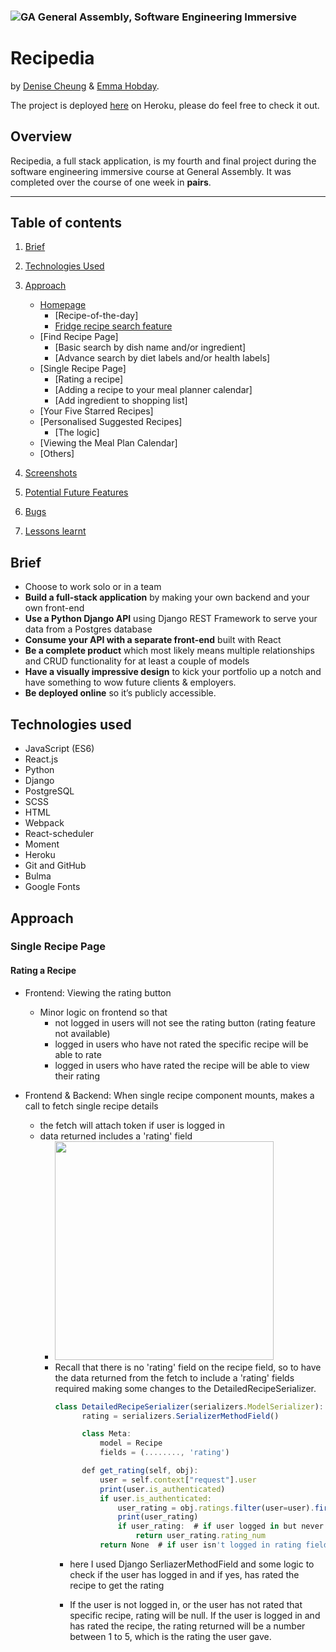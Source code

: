 ### ![GA](https://cloud.githubusercontent.com/assets/40461/8183776/469f976e-1432-11e5-8199-6ac91363302b.png) General Assembly, Software Engineering Immersive
# Recipedia 

by [Denise Cheung](https://github.com/denisecheung3) & [Emma Hobday](https://github.com/emmahobday).

The project is deployed [here](https://recipedia1.herokuapp.com/#/) on Heroku, please do feel free to check it out.

## Overview 
Recipedia, a full stack application, is my fourth and final project during the software engineering immersive course at General Assembly. It was completed over the course of one week in **pairs**.

---

## Table of contents
1. [Brief](#Brief)
2. [Technologies Used](#Technologies-Used)
3. [Approach](#Approach)
    - [Homepage](#Homepage)
        - [Recipe-of-the-day]
        - [Fridge recipe search feature](#Fridge-recipe-search-feature)
    - [Find Recipe Page]
        - [Basic search by dish name and/or ingredient] 
        - [Advance search by diet labels and/or health labels]
    - [Single Recipe Page]
        - [Rating a recipe] 
        - [Adding a recipe to your meal planner calendar]
        - [Add ingredient to shopping list]
    - [Your Five Starred Recipes]
    - [Personalised Suggested Recipes]
        - [The logic] 
    - [Viewing the Meal Plan Calendar]
    - [Others]

4. [Screenshots](#Screenshots)
5. [Potential Future Features](#Potential-future-features)
6. [Bugs](#Bugs)
7. [Lessons learnt](#Lessons-learnt)

## Brief 
* Choose to work solo or in a team
* **Build a full-stack application** by making your own backend and your own front-end
* **Use a Python Django API** using Django REST Framework to serve your data from a Postgres database
* **Consume your API with a separate front-end** built with React
* **Be a complete product** which most likely means multiple relationships and CRUD functionality for at least a couple of models
* **Have a visually impressive design** to kick your portfolio up a notch and have something to wow future clients & employers.
* **Be deployed online** so it’s publicly accessible.

## Technologies used 
- JavaScript (ES6)
- React.js
- Python 
- Django 
- PostgreSQL 
- SCSS
- HTML
- Webpack 
- React-scheduler
- Moment
- Heroku 
- Git and GitHub
- Bulma
- Google Fonts

## Approach

### Single Recipe Page 
#### Rating a Recipe 
- Frontend: Viewing the rating button
     - Minor logic on frontend so that
        - not logged in users will not see the rating button (rating feature not available) 
        - logged in users who have not rated the specific recipe will be able to rate 
        - logged in users who have rated the recipe will be able to view their rating 

- Frontend & Backend: When single recipe component mounts, makes a call to fetch single recipe details 
     - the fetch will attach token if user is logged in 
     - data returned includes a 'rating' field 
         - <img src="https://i.imgur.com/PA3lnkB.png" width="350"/>
         - Recall that there is no 'rating' field on the recipe field, so to have the data returned from the fetch to include a 'rating' fields required making some changes to the DetailedRecipeSerializer. 
              ```js
              class DetailedRecipeSerializer(serializers.ModelSerializer):
                    rating = serializers.SerializerMethodField()

                    class Meta:
                        model = Recipe
                        fields = (........, 'rating')

                    def get_rating(self, obj):
                        user = self.context["request"].user
                        print(user.is_authenticated)
                        if user.is_authenticated:  
                            user_rating = obj.ratings.filter(user=user).first()
                            print(user_rating)
                            if user_rating:  # if user logged in but never rated, rating field will be null
                                return user_rating.rating_num
                        return None  # if user isn't logged in rating field will be null
              
              ```
              -  here I used Django SerliazerMethodField and some logic to check if the user has logged in and if yes, has rated the recipe to get the rating

              - If the user is not logged in, or the user has not rated that specific recipe, rating will be null. If the user is logged in and has rated the recipe, the rating returned will be a number between 1 to 5, which is the rating the user gave.





